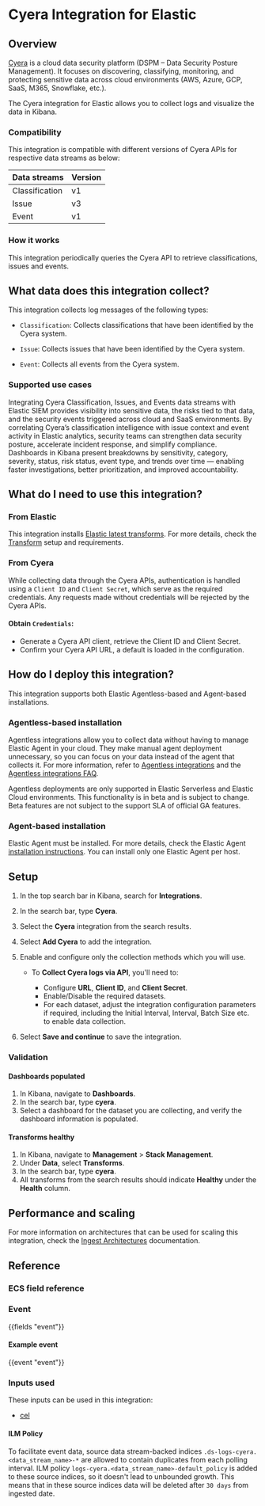 # Cyera Integration for Elastic

## Overview

[Cyera](https://www.cyera.com/) is a cloud data security platform (DSPM – Data Security Posture Management). It focuses on discovering, classifying, monitoring, and protecting sensitive data across cloud environments (AWS, Azure, GCP, SaaS, M365, Snowflake, etc.).

The Cyera integration for Elastic allows you to collect logs and visualize the data in Kibana.

### Compatibility

This integration is compatible with different versions of Cyera APIs for respective data streams as below:

| Data streams   | Version |
|----------------|---------|
| Classification | v1      |
| Issue          | v3      |
| Event          | v1      |

### How it works

This integration periodically queries the Cyera API to retrieve classifications, issues and events.

## What data does this integration collect?

This integration collects log messages of the following types:

- `Classification`: Collects classifications that have been identified by the Cyera system.

- `Issue`: Collects issues that have been identified by the Cyera system.

- `Event`: Collects all events from the Cyera system.

### Supported use cases
Integrating Cyera Classification, Issues, and Events data streams with Elastic SIEM provides visibility into sensitive data, the risks tied to that data, and the security events triggered across cloud and SaaS environments. By correlating Cyera’s classification intelligence with issue context and event activity in Elastic analytics, security teams can strengthen data security posture, accelerate incident response, and simplify compliance. Dashboards in Kibana present breakdowns by sensitivity, category, severity, status, risk status, event type, and trends over time — enabling faster investigations, better prioritization, and improved accountability.

## What do I need to use this integration?

### From Elastic

This integration installs [Elastic latest transforms](https://www.elastic.co/docs/explore-analyze/transforms/transform-overview#latest-transform-overview). For more details, check the [Transform](https://www.elastic.co/docs/explore-analyze/transforms/transform-setup) setup and requirements.

### From Cyera

While collecting data through the Cyera APIs, authentication is handled using a `Client ID` and `Client Secret`, which serve as the required credentials. Any requests made without credentials will be rejected by the Cyera APIs.

#### Obtain `Credentials`:

- Generate a Cyera API client, retrieve the Client ID and Client Secret.
- Confirm your Cyera API URL, a default is loaded in the configuration.

## How do I deploy this integration?

This integration supports both Elastic Agentless-based and Agent-based installations.

### Agentless-based installation

Agentless integrations allow you to collect data without having to manage Elastic Agent in your cloud. They make manual agent deployment unnecessary, so you can focus on your data instead of the agent that collects it. For more information, refer to [Agentless integrations](https://www.elastic.co/guide/en/serverless/current/security-agentless-integrations.html) and the [Agentless integrations FAQ](https://www.elastic.co/guide/en/serverless/current/agentless-integration-troubleshooting.html).

Agentless deployments are only supported in Elastic Serverless and Elastic Cloud environments. This functionality is in beta and is subject to change. Beta features are not subject to the support SLA of official GA features.

### Agent-based installation

Elastic Agent must be installed. For more details, check the Elastic Agent [installation instructions](docs-content://reference/fleet/install-elastic-agents.md). You can install only one Elastic Agent per host.

## Setup

1. In the top search bar in Kibana, search for **Integrations**.
2. In the search bar, type **Cyera**.
3. Select the **Cyera** integration from the search results.
4. Select **Add Cyera** to add the integration.
5. Enable and configure only the collection methods which you will use.

    * To **Collect Cyera logs via API**, you'll need to:

        - Configure **URL**, **Client ID**, and **Client Secret**.
        - Enable/Disable the required datasets.
        - For each dataset, adjust the integration configuration parameters if required, including the Initial Interval, Interval, Batch Size etc. to enable data collection.

6. Select **Save and continue** to save the integration.

### Validation

#### Dashboards populated

1. In Kibana, navigate to **Dashboards**.
2. In the search bar, type **cyera**.
3. Select a dashboard for the dataset you are collecting, and verify the dashboard information is populated.

#### Transforms healthy

1. In Kibana, navigate to **Management** > **Stack Management**.
2. Under **Data**, select **Transforms**.
3. In the search bar, type **cyera**.
4. All transforms from the search results should indicate **Healthy** under the **Health** column.

## Performance and scaling

For more information on architectures that can be used for scaling this integration, check the [Ingest Architectures](https://www.elastic.co/docs/manage-data/ingest/ingest-reference-architectures) documentation.

## Reference

### ECS field reference

### Event

{{fields "event"}}

#### Example event

{{event "event"}}

### Inputs used

These inputs can be used in this integration:

- [cel](https://www.elastic.co/docs/reference/beats/filebeat/filebeat-input-cel)

#### ILM Policy

To facilitate event data, source data stream-backed indices `.ds-logs-cyera.<data_stream_name>-*` are allowed to contain duplicates from each polling interval. ILM policy `logs-cyera.<data_stream_name>-default_policy` is added to these source indices, so it doesn't lead to unbounded growth. This means that in these source indices data will be deleted after `30 days` from ingested date.
